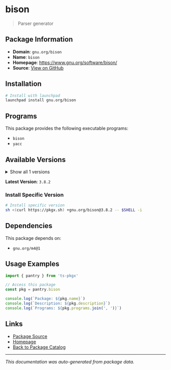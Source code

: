 # bison

> Parser generator

## Package Information

- **Domain**: `gnu.org/bison`
- **Name**: `bison`
- **Homepage**: https://www.gnu.org/software/bison/
- **Source**: [View on GitHub](https://github.com/pkgxdev/pantry/tree/main/projects/gnu.org/bison/package.yml)

## Installation

```bash
# Install with launchpad
launchpad install gnu.org/bison
```

## Programs

This package provides the following executable programs:

- `bison`
- `yacc`

## Available Versions

<details>
<summary>Show all 1 versions</summary>

- `3.8.2`

</details>

**Latest Version**: `3.8.2`

### Install Specific Version

```bash
# Install specific version
sh <(curl https://pkgx.sh) +gnu.org/bison@3.8.2 -- $SHELL -i
```

## Dependencies

This package depends on:

- `gnu.org/m4@1`

## Usage Examples

```typescript
import { pantry } from 'ts-pkgx'

// Access this package
const pkg = pantry.bison

console.log(`Package: ${pkg.name}`)
console.log(`Description: ${pkg.description}`)
console.log(`Programs: ${pkg.programs.join(', ')}`)
```

## Links

- [Package Source](https://github.com/pkgxdev/pantry/tree/main/projects/gnu.org/bison/package.yml)
- [Homepage](https://www.gnu.org/software/bison/)
- [Back to Package Catalog](../../../package-catalog.md)

---

*This documentation was auto-generated from package data.*
